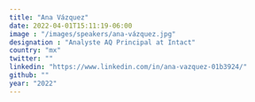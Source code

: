 ```yaml
---
title: "Ana Vázquez"
date: 2022-04-01T15:11:19-06:00
image : "/images/speakers/ana-vázquez.jpg"
designation : "Analyste AQ Principal at Intact"
country: "mx"
twitter: ""
linkedin: "https://www.linkedin.com/in/ana-vazquez-01b3924/"
github: ""
year: "2022"
---
```


